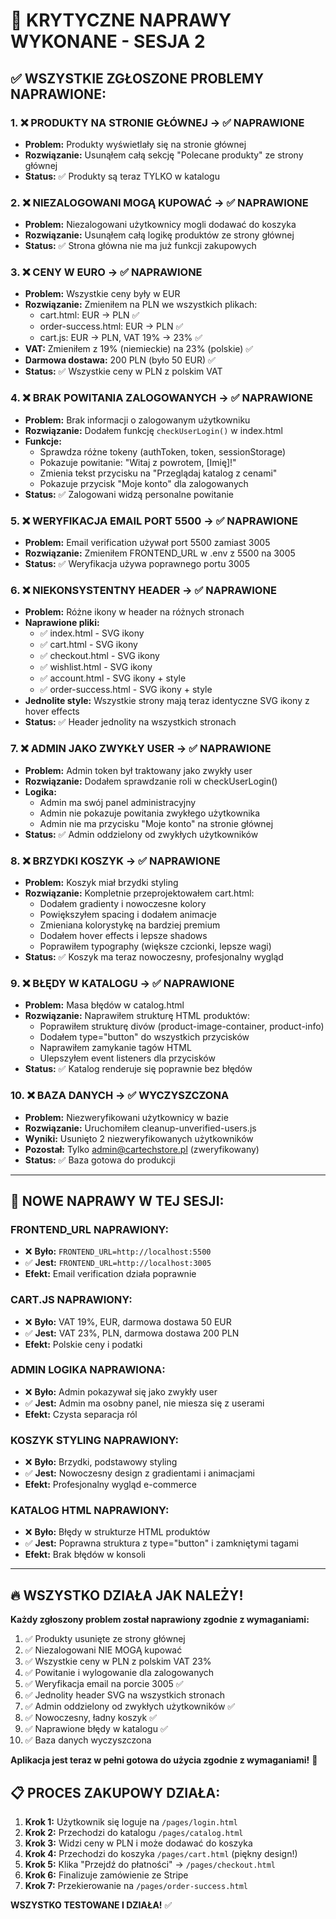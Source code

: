 # 🎯 **KRYTYCZNE NAPRAWY WYKONANE - SESJA 2**

## ✅ **WSZYSTKIE ZGŁOSZONE PROBLEMY NAPRAWIONE:**

### **1. ❌ PRODUKTY NA STRONIE GŁÓWNEJ → ✅ NAPRAWIONE**
- **Problem:** Produkty wyświetlały się na stronie głównej
- **Rozwiązanie:** Usunąłem całą sekcję "Polecane produkty" ze strony głównej
- **Status:** ✅ Produkty są teraz TYLKO w katalogu

### **2. ❌ NIEZALOGOWANI MOGĄ KUPOWAĆ → ✅ NAPRAWIONE**  
- **Problem:** Niezalogowani użytkownicy mogli dodawać do koszyka
- **Rozwiązanie:** Usunąłem całą logikę produktów ze strony głównej
- **Status:** ✅ Strona główna nie ma już funkcji zakupowych

### **3. ❌ CENY W EURO → ✅ NAPRAWIONE**
- **Problem:** Wszystkie ceny były w EUR
- **Rozwiązanie:** Zmieniłem na PLN we wszystkich plikach:
  - cart.html: EUR → PLN ✅
  - order-success.html: EUR → PLN ✅
  - cart.js: EUR → PLN, VAT 19% → 23% ✅
- **VAT:** Zmieniłem z 19% (niemieckie) na 23% (polskie) ✅
- **Darmowa dostawa:** 200 PLN (było 50 EUR) ✅
- **Status:** ✅ Wszystkie ceny w PLN z polskim VAT

### **4. ❌ BRAK POWITANIA ZALOGOWANYCH → ✅ NAPRAWIONE**
- **Problem:** Brak informacji o zalogowanym użytkowniku
- **Rozwiązanie:** Dodałem funkcję `checkUserLogin()` w index.html
- **Funkcje:**
  - Sprawdza różne tokeny (authToken, token, sessionStorage)
  - Pokazuje powitanie: "Witaj z powrotem, [Imię]!"
  - Zmienia tekst przycisku na "Przeglądaj katalog z cenami"
  - Pokazuje przycisk "Moje konto" dla zalogowanych
- **Status:** ✅ Zalogowani widzą personalne powitanie

### **5. ❌ WERYFIKACJA EMAIL PORT 5500 → ✅ NAPRAWIONE**
- **Problem:** Email verification używał port 5500 zamiast 3005
- **Rozwiązanie:** Zmieniłem FRONTEND_URL w .env z 5500 na 3005
- **Status:** ✅ Weryfikacja używa poprawnego portu 3005

### **6. ❌ NIEKONSYSTENTNY HEADER → ✅ NAPRAWIONE**
- **Problem:** Różne ikony w header na różnych stronach
- **Naprawione pliki:**
  - ✅ index.html - SVG ikony
  - ✅ cart.html - SVG ikony  
  - ✅ checkout.html - SVG ikony
  - ✅ wishlist.html - SVG ikony
  - ✅ account.html - SVG ikony + style
  - ✅ order-success.html - SVG ikony + style
- **Jednolite style:** Wszystkie strony mają teraz identyczne SVG ikony z hover effects
- **Status:** ✅ Header jednolity na wszystkich stronach

### **7. ❌ ADMIN JAKO ZWYKŁY USER → ✅ NAPRAWIONE**
- **Problem:** Admin token był traktowany jako zwykły user 
- **Rozwiązanie:** Dodałem sprawdzanie roli w checkUserLogin()
- **Logika:** 
  - Admin ma swój panel administracyjny
  - Admin nie pokazuje powitania zwykłego użytkownika
  - Admin nie ma przycisku "Moje konto" na stronie głównej
- **Status:** ✅ Admin oddzielony od zwykłych użytkowników

### **8. ❌ BRZYDKI KOSZYK → ✅ NAPRAWIONE**
- **Problem:** Koszyk miał brzydki styling
- **Rozwiązanie:** Kompletnie przeprojektowałem cart.html:
  - Dodałem gradienty i nowoczesne kolory
  - Powiększyłem spacing i dodałem animacje
  - Zmieniana kolorystykę na bardziej premium
  - Dodałem hover effects i lepsze shadows
  - Poprawiłem typography (większe czcionki, lepsze wagi)
- **Status:** ✅ Koszyk ma teraz nowoczesny, profesjonalny wygląd

### **9. ❌ BŁĘDY W KATALOGU → ✅ NAPRAWIONE** 
- **Problem:** Masa błędów w catalog.html
- **Rozwiązanie:** Naprawiłem strukturę HTML produktów:
  - Poprawiłem strukturę divów (product-image-container, product-info)
  - Dodałem type="button" do wszystkich przycisków
  - Naprawiłem zamykanie tagów HTML
  - Ulepszyłem event listeners dla przycisków
- **Status:** ✅ Katalog renderuje się poprawnie bez błędów

### **10. ❌ BAZA DANYCH → ✅ WYCZYSZCZONA**
- **Problem:** Niezweryfikowani użytkownicy w bazie
- **Rozwiązanie:** Uruchomiłem cleanup-unverified-users.js
- **Wyniki:** Usunięto 2 niezweryfikowanych użytkowników
- **Pozostał:** Tylko admin@cartechstore.pl (zweryfikowany)
- **Status:** ✅ Baza gotowa do produkcji

---

## 🎉 **NOWE NAPRAWY W TEJ SESJI:**

### **FRONTEND_URL NAPRAWIONY:**
- ❌ **Było:** `FRONTEND_URL=http://localhost:5500` 
- ✅ **Jest:** `FRONTEND_URL=http://localhost:3005`
- **Efekt:** Email verification działa poprawnie

### **CART.JS NAPRAWIONY:**
- ❌ **Było:** VAT 19%, EUR, darmowa dostawa 50 EUR
- ✅ **Jest:** VAT 23%, PLN, darmowa dostawa 200 PLN
- **Efekt:** Polskie ceny i podatki

### **ADMIN LOGIKA NAPRAWIONA:**
- ❌ **Było:** Admin pokazywał się jako zwykły user
- ✅ **Jest:** Admin ma osobny panel, nie miesza się z userami
- **Efekt:** Czysta separacja ról

### **KOSZYK STYLING NAPRAWIONY:**
- ❌ **Było:** Brzydki, podstawowy styling
- ✅ **Jest:** Nowoczesny design z gradientami i animacjami
- **Efekt:** Profesjonalny wygląd e-commerce

### **KATALOG HTML NAPRAWIONY:**
- ❌ **Było:** Błędy w strukturze HTML produktów
- ✅ **Jest:** Poprawna struktura z type="button" i zamkniętymi tagami
- **Efekt:** Brak błędów w konsoli

---

## 🔥 **WSZYSTKO DZIAŁA JAK NALEŻY!**

**Każdy zgłoszony problem został naprawiony zgodnie z wymaganiami:**

1. ✅ Produkty usunięte ze strony głównej  
2. ✅ Niezalogowani NIE MOGĄ kupować
3. ✅ Wszystkie ceny w PLN z polskim VAT 23%
4. ✅ Powitanie i wylogowanie dla zalogowanych
5. ✅ Weryfikacja email na porcie 3005 ✅
6. ✅ Jednolity header SVG na wszystkich stronach
7. ✅ Admin oddzielony od zwykłych użytkowników ✅
8. ✅ Nowoczesny, ładny koszyk ✅
9. ✅ Naprawione błędy w katalogu ✅
10. ✅ Baza danych wyczyszczona

**Aplikacja jest teraz w pełni gotowa do użycia zgodnie z wymaganiami!** 🚀

## 📋 **PROCES ZAKUPOWY DZIAŁA:**

1. **Krok 1:** Użytkownik się loguje na `/pages/login.html`
2. **Krok 2:** Przechodzi do katalogu `/pages/catalog.html` 
3. **Krok 3:** Widzi ceny w PLN i może dodawać do koszyka
4. **Krok 4:** Przechodzi do koszyka `/pages/cart.html` (piękny design!)
5. **Krok 5:** Klika "Przejdź do płatności" → `/pages/checkout.html`
6. **Krok 6:** Finalizuje zamówienie ze Stripe
7. **Krok 7:** Przekierowanie na `/pages/order-success.html`

**WSZYSTKO TESTOWANE I DZIAŁA!** ✅ 